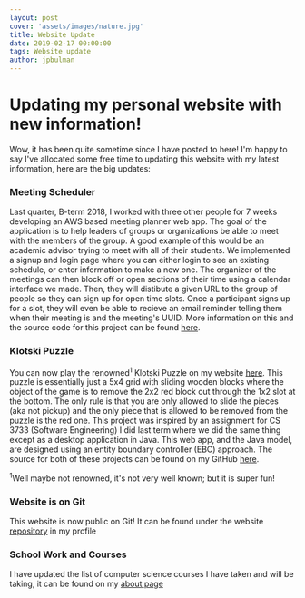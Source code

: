 ```yaml
---
layout: post
cover: 'assets/images/nature.jpg'
title: Website Update
date: 2019-02-17 00:00:00
tags: Website update
author: jpbulman
---
```

<h1>Updating my personal website with new information!</h1>

<p>Wow, it has been quite sometime since I have posted to here! I'm happy to say I've allocated some free time to updating this website with my latest information, here are the big updates:</p>

<h3>Meeting Scheduler</h3>
Last quarter, B-term 2018, I worked with three other people for 7 weeks developing an AWS based meeting planner web app. The goal of the application is to help leaders of groups or organizations be able to meet with the members of the group. A good example of this would be an academic advisor trying to meet with all of their students. We implemented a signup and login page where you can either login to see an existing schedule, or enter information to make a new one. The organizer of the meetings can then block off or open sections of their time using a calendar interface we made. Then, they will distibute a given URL to the group of people so they can sign up for open time slots. Once a participant signs up for a slot, they will even be able to recieve an email reminder telling them when their meeting is and the meeting's UUID. More information on this and the source code for this project can be found <a href="https://github.com/jpbulman/Kajam-Meeting-Scheduler" target = "#">here</a>.

<h3>Klotski Puzzle</h3>
You can now play the renowned<sup>1</sup> Klotski Puzzle on my website <a href="https://www.klotski.jpbulman.com/" target="#">here</a>. This puzzle is essentially just a 5x4 grid with sliding wooden blocks where the object of the game is to remove the 2x2 red block out through the 1x2 slot at the bottom. The only rule is that you are only allowed to slide the pieces (aka not pickup) and the only piece that is allowed to be removed from the puzzle is the red one. This project was inspired by an assignment for CS 3733 (Software Engineering) I did last term where we did the same thing except as a desktop application in Java. This web app, and the Java model, are designed using an entity boundary controller (EBC) approach. The source for both of these projects can be found on my GitHub <a href = "https://github.com/jpbulman/Klotski" target="#">here</a>.

<sup>1</sup>Well maybe not renowned, it's not very well known; but it is super fun!

<h3>Website is on Git</h3>
This website is now public on Git! It can be found under the website <a href="https://github.com/jpbulman/Website" target="#">repository</a> in my profile

<h3>School Work and Courses</h3>
I have updated the list of computer science courses I have taken and will be taking, it can be found on my <a href="/about" target="#">about page</a>